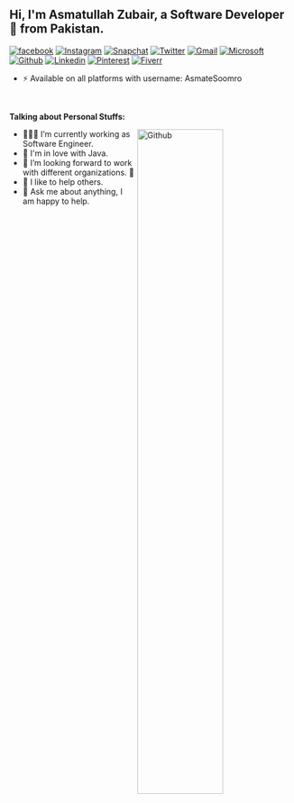 <!-- Your title -->
## Hi, I'm Asmatullah Zubair, a Software Developer 🚀 from Pakistan.

<!-- Your badges
You can use the website to generate badges: https://shields.io/
-->
[![facebook](https://img.shields.io/badge/-Facebook-blue?style=flat&logo=Facebook&logoColor=white)](https://www.facebook.com/AsmateSoomro)
[![Instagram](https://img.shields.io/badge/-Instagram-c13584?style=flat&labelColor=c13584&logo=instagram&logoColor=white)](https://www.instagram.com/AsmateSoomro)
[![Snapchat](https://img.shields.io/badge/-SnapChat-yellow?style=flat&labelColor=yellow&logo=snapchat&logoColor=white)](https://www.snapchat.com/AsmateSoomro)
[![Twitter](https://img.shields.io/badge/-Twitter-blue?style=flat&logo=Twitter&logoColor=white)](https://www.twitter.com/AsmateSoomro)
[![Gmail](https://img.shields.io/badge/-Gmail-red?style=flat&logo=gmail&logoColor=white)](mailto:AsmateSoomro@gmail.com)
[![Microsoft](https://img.shields.io/badge/-Microsoft-blue?style=flat&logo=microsoft&logoColor=white)](mailto:AsmateSoomro@outlook.com)
[![Github](https://img.shields.io/badge/-Github-000?style=flat&logo=github&logoColor=white)](https://www.github.com/AsmateSoomro)
[![Linkedin](https://img.shields.io/badge/-LinkedIn-blue?style=flat&logo=Linkedin&logoColor=white)](https://www.linkedin.com/in/AsmateSoomro)
[![Pinterest](https://img.shields.io/badge/-Pinterest-red?style=flat&logo=pinterest&logoColor=white)](https://www.pinterest.com/in/AsmateSoomro)
[![Fiverr](https://img.shields.io/badge/-Fiverr-brightgreen?style=flat&logo=fiverr&logoColor=white)](https://www.fiverr.com/AsmateSoomro)

- ⚡️ Available on all platforms with username: AsmateSoomro

&nbsp;

<!-- Talking about you -->
**Talking about Personal Stuffs:**

<!-- Any image aligned to the right. Beware the width -->
<img width="55%" align="right" alt="Github" src="https://raw.githubusercontent.com/onimur/.github/master/.resources/git-header.svg" />

- 👨🏽‍💻 I’m currently working as Software Engineer.
- 🌱 I'm in love with Java.
- 👯 I’m looking forward to work with different organizations. 🤝
- 🤔 I like to help others.
- 💬 Ask me about anything, I am happy to help.
